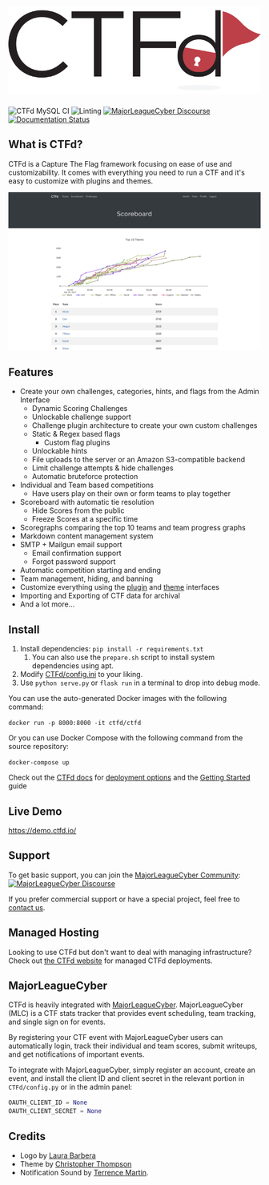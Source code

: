 # ![](https://github.com/CTFd/CTFd/blob/master/CTFd/themes/core/static/img/logo.png?raw=true)

![CTFd MySQL CI](https://github.com/CTFd/CTFd/workflows/CTFd%20MySQL%20CI/badge.svg?branch=master)
![Linting](https://github.com/CTFd/CTFd/workflows/Linting/badge.svg?branch=master)
[![MajorLeagueCyber Discourse](https://img.shields.io/discourse/status?server=https%3A%2F%2Fcommunity.majorleaguecyber.org%2F)](https://community.majorleaguecyber.org/)
[![Documentation Status](https://api.netlify.com/api/v1/badges/6d10883a-77bb-45c1-a003-22ce1284190e/deploy-status)](https://docs.ctfd.io)

## What is CTFd?

CTFd is a Capture The Flag framework focusing on ease of use and customizability. It comes with everything you need to run a CTF and it's easy to customize with plugins and themes.

![CTFd is a CTF in a can.](https://github.com/CTFd/CTFd/blob/master/CTFd/themes/core/static/img/scoreboard.png?raw=true)

## Features

- Create your own challenges, categories, hints, and flags from the Admin Interface
  - Dynamic Scoring Challenges
  - Unlockable challenge support
  - Challenge plugin architecture to create your own custom challenges
  - Static & Regex based flags
    - Custom flag plugins
  - Unlockable hints
  - File uploads to the server or an Amazon S3-compatible backend
  - Limit challenge attempts & hide challenges
  - Automatic bruteforce protection
- Individual and Team based competitions
  - Have users play on their own or form teams to play together
- Scoreboard with automatic tie resolution
  - Hide Scores from the public
  - Freeze Scores at a specific time
- Scoregraphs comparing the top 10 teams and team progress graphs
- Markdown content management system
- SMTP + Mailgun email support
  - Email confirmation support
  - Forgot password support
- Automatic competition starting and ending
- Team management, hiding, and banning
- Customize everything using the [plugin](https://docs.ctfd.io/docs/plugins/overview) and [theme](https://docs.ctfd.io/docs/themes/overview) interfaces
- Importing and Exporting of CTF data for archival
- And a lot more...

## Install

1. Install dependencies: `pip install -r requirements.txt`
   1. You can also use the `prepare.sh` script to install system dependencies using apt.
2. Modify [CTFd/config.ini](https://github.com/CTFd/CTFd/blob/master/CTFd/config.ini) to your liking.
3. Use `python serve.py` or `flask run` in a terminal to drop into debug mode.

You can use the auto-generated Docker images with the following command:

`docker run -p 8000:8000 -it ctfd/ctfd`

Or you can use Docker Compose with the following command from the source repository:

`docker-compose up`

Check out the [CTFd docs](https://docs.ctfd.io/) for [deployment options](https://docs.ctfd.io/docs/deployment/installation) and the [Getting Started](https://docs.ctfd.io/tutorials/getting-started/) guide

## Live Demo

https://demo.ctfd.io/

## Support

To get basic support, you can join the [MajorLeagueCyber Community](https://community.majorleaguecyber.org/): [![MajorLeagueCyber Discourse](https://img.shields.io/discourse/status?server=https%3A%2F%2Fcommunity.majorleaguecyber.org%2F)](https://community.majorleaguecyber.org/)

If you prefer commercial support or have a special project, feel free to [contact us](https://ctfd.io/contact/).

## Managed Hosting

Looking to use CTFd but don't want to deal with managing infrastructure? Check out [the CTFd website](https://ctfd.io/) for managed CTFd deployments.

## MajorLeagueCyber

CTFd is heavily integrated with [MajorLeagueCyber](https://majorleaguecyber.org/). MajorLeagueCyber (MLC) is a CTF stats tracker that provides event scheduling, team tracking, and single sign on for events.

By registering your CTF event with MajorLeagueCyber users can automatically login, track their individual and team scores, submit writeups, and get notifications of important events.

To integrate with MajorLeagueCyber, simply register an account, create an event, and install the client ID and client secret in the relevant portion in `CTFd/config.py` or in the admin panel:

```python
OAUTH_CLIENT_ID = None
OAUTH_CLIENT_SECRET = None
```

## Credits
       
- Logo by [Laura Barbera](http://www.laurabb.com/)
- Theme by [Christopher Thompson](https://github.com/breadchris)
- Notification Sound by [Terrence Martin](https://soundcloud.com/tj-martin-composer).
